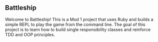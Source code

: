 ## Battleship
Welcome to Battleship! This is a Mod 1 project that uses Ruby and builds a simple REPL to play the game from the command line. The goal of this project is to learn how to build single responsibility classes and reinforce TDD and OOP principles.
